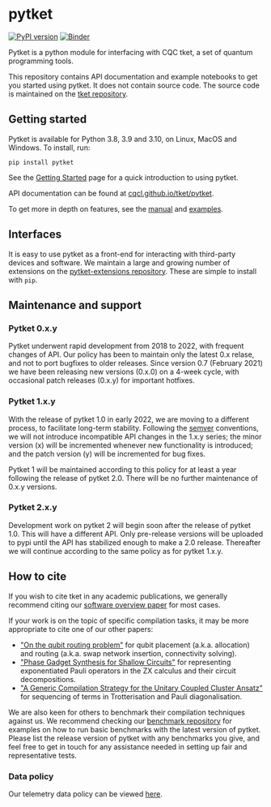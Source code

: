 # pytket

[![PyPI version](https://badge.fury.io/py/pytket.svg)](https://badge.fury.io/py/pytket)
[![Binder](https://mybinder.org/badge_logo.svg)](https://mybinder.org/v2/gh/CQCL/pytket/main?filepath=examples)

Pytket is a python module for interfacing with CQC tket, a set of quantum programming tools.

This repository contains API documentation and example notebooks to get you started using pytket. It does not contain source code. The source code is maintained on the [tket repository](https://github.com/CQCL/tket).

## Getting started

Pytket is available for Python 3.8, 3.9 and 3.10, on Linux, MacOS and Windows.
To install, run:

``pip install pytket``

See the [Getting Started](https://cqcl.github.io/tket/pytket/api/getting_started.html) page for a quick introduction to using pytket.

API documentation can be found at [cqcl.github.io/tket/pytket](https://cqcl.github.io/tket/pytket/api).

To get more in depth on features, see the [manual](https://cqcl.github.io/pytket/manual/) and [examples](https://github.com/CQCL/pytket/tree/main/examples).

## Interfaces

It is easy to use pytket as a front-end for interacting with third-party devices
and software. We maintain a large and growing number of extensions on the
[pytket-extensions repository](https://github.com/CQCL/pytket-extensions). These are simple to install with `pip`.

## Maintenance and support

### Pytket 0.x.y

Pytket underwent rapid development from 2018 to 2022, with frequent changes of
API. Our policy has been to maintain only the latest 0.x relase, and not to port
bugfixes to older releases. Since version 0.7 (February 2021) we have been
releasing new versions (0.x.0) on a 4-week cycle, with occasional patch releases
(0.x.y) for important hotfixes.

### Pytket 1.x.y

With the release of pytket 1.0 in early 2022, we are moving to a different
process, to facilitate long-term stability. Following the [semver](https://semver.org/)
conventions, we will not introduce incompatible API changes in the 1.x.y series;
the minor version (x) will be incremented whenever new functionality is
introduced; and the patch version (y) will be incremented for bug fixes.

Pytket 1 will be maintained according to this policy for at least a year
following the release of pytket 2.0. There will be no further maintenance of
0.x.y versions.

### Pytket 2.x.y

Development work on pytket 2 will begin soon after the release of pytket 1.0.
This will have a different API. Only pre-release versions will be uploaded to
pypi until the API has stabilized enough to make a 2.0 release. Thereafter we
will continue according to the same policy as for pytket 1.x.y.

## How to cite

If you wish to cite tket in any academic publications, we generally recommend citing our [software overview paper](https://doi.org/10.1088/2058-9565/ab8e92) for most cases.

If your work is on the topic of specific compilation tasks, it may be more appropriate to cite one of our other papers:

- ["On the qubit routing problem"](https://doi.org/10.4230/LIPIcs.TQC.2019.5) for qubit placement (a.k.a. allocation) and routing (a.k.a. swap network insertion, connectivity solving).
- ["Phase Gadget Synthesis for Shallow Circuits"](https://doi.org/10.4204/EPTCS.318.13) for representing exponentiated Pauli operators in the ZX calculus and their circuit decompositions.
- ["A Generic Compilation Strategy for the Unitary Coupled Cluster Ansatz"](https://arxiv.org/abs/2007.10515) for sequencing of terms in Trotterisation and Pauli diagonalisation.

We are also keen for others to benchmark their compilation techniques against us. We recommend checking our [benchmark repository](https://github.com/CQCL/tket_benchmarking) for examples on how to run basic benchmarks with the latest version of pytket. Please list the release version of pytket with any benchmarks you give, and feel free to get in touch for any assistance needed in setting up fair and representative tests.


### Data policy

Our telemetry data policy can be viewed [here](https://cqcl.github.io/tket/pytket/api/telemetry_data_policy.html).
